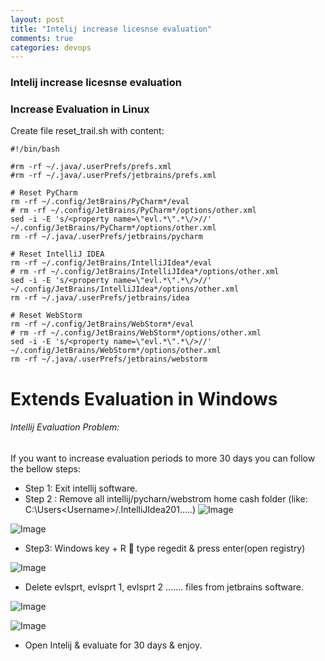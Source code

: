```yaml
---
layout: post
title: "Intelij increase licesnse evaluation"
comments: true
categories: devops
---
```


### Intelij increase licesnse evaluation

### Increase Evaluation in Linux

Create file reset_trail.sh with content:
```
#!/bin/bash

#rm -rf ~/.java/.userPrefs/prefs.xml
#rm -rf ~/.java/.userPrefs/jetbrains/prefs.xml

# Reset PyCharm
rm -rf ~/.config/JetBrains/PyCharm*/eval
# rm -rf ~/.config/JetBrains/PyCharm*/options/other.xml
sed -i -E 's/<property name=\"evl.*\".*\/>//' ~/.config/JetBrains/PyCharm*/options/other.xml
rm -rf ~/.java/.userPrefs/jetbrains/pycharm

# Reset IntelliJ IDEA
rm -rf ~/.config/JetBrains/IntelliJIdea*/eval
# rm -rf ~/.config/JetBrains/IntelliJIdea*/options/other.xml
sed -i -E 's/<property name=\"evl.*\".*\/>//' ~/.config/JetBrains/IntelliJIdea*/options/other.xml
rm -rf ~/.java/.userPrefs/jetbrains/idea

# Reset WebStorm
rm -rf ~/.config/JetBrains/WebStorm*/eval
# rm -rf ~/.config/JetBrains/WebStorm*/options/other.xml
sed -i -E 's/<property name=\"evl.*\".*\/>//' ~/.config/JetBrains/WebStorm*/options/other.xml
rm -rf ~/.java/.userPrefs/jetbrains/webstorm
```

# Extends Evaluation in Windows

###### Intellij Evaluation Problem:

If you want to increase evaluation periods to more 30 days you can follow the bellow steps:

- Step 1: Exit intellij software.
- Step 2 : Remove all intellij/pycharn/webstrom home cash folder (like: C:\Users\<Username>/.IntelliJIdea201…..)
![Image](../../../../static/img/evaluationProblem.PNG)


![Image](../../../../static/img/intelijCashfolder.PNG)

- Step3: Windows key + R  type regedit & press enter(open registry)

![Image](../../../../static/img/regedit.PNG)

- Delete evlsprt, evlsprt 1, evlsprt 2 ……. files from jetbrains software.


![Image](../../../../static/img/registry.PNG)


![Image](../../../../static/img/regieditDelete.PNG)


- Open Intelij & evaluate for 30 days & enjoy.







